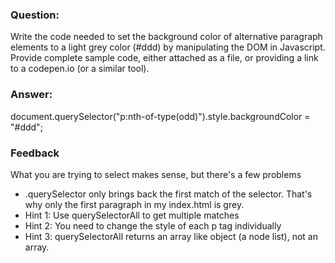### Question:

Write the code needed to set the background color of alternative paragraph elements to a light grey color (#ddd) by manipulating the DOM in Javascript. Provide complete sample code, either attached as a file, or providing a link to a codepen.io (or a similar tool).

### Answer:
document.querySelector("p:nth-of-type(odd)").style.backgroundColor = "#ddd";

### Feedback
What you are trying to select makes sense, but there's a few problems
- .querySelector only brings back the first match of the selector. That's why only the first paragraph in my index.html is grey.
- Hint 1: Use querySelectorAll to get multiple matches
- Hint 2: You need to change the style of each p tag individually
- Hint 3: querySelectorAll returns an array like object (a node list), not an array.